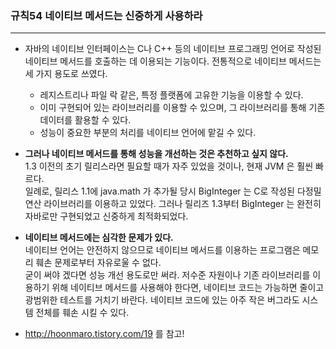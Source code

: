 ### 규칙54 네이티브 메서드는 신중하게 사용하라
***

* 자바의 네이티브 인터페이스는 C나 C++ 등의 네이티브 프로그래밍 언어로 작성된 네이티브 메서드를 호출하는 데 이용되는 기능이다. 전통적으로 네이티브 메서드는 세 가지 용도로 쓰였다.
  * 레지스트리나 파일 락 같은, 특정 플랫폼에 고유한 기능을 이용할 수 있다.
  * 이미 구현되어 있는 라이브러리를 이용할 수 있으며, 그 라이브러리를 통해 기존 데이터를 활용할 수 있다.
  * 성능이 중요한 부분의 처리를 네이티브 언어에 맡길 수 있다.

* **그러나 네이티브 메서드를 통해 성능을 개선하는 것은 추천하고 싶지 않다.**<br>
 1.3 이전의 초기 릴리스라면 필요할 때가 자주 있었을 것이나, 현재 JVM 은 훨씬 빠르다.<br>
 일례로, 릴리스 1.1에 java.math 가 추가될 당시 BigInteger 는 C로 작성된 다정밀 연산 라이브러리를 이용하고 있었다. 그러나 릴리즈 1.3부터 BigInteger 는 완전히 자바로만 구현되었고 신중하게 최적화되었다.<br>

* **네이티브 메서드에는 심각한 문제가 있다.**<br>
 네이티브 언어는 안전하지 않으므로 네이티브 메서드를 이용하는 프로그램은 메모리 훼손 문제로부터 자유로울 수 없다.<br>
 굳이 써야 겠다면 성능 개선 용도로만 써라. 저수준 자원이나 기존 라이브러리를 이용하기 위해 네이티브 메서드를 사용해야 한다면, 네이티브 코드는 가능하면 줄이고 광범위한 테스트를 거치기 바란다. 네이티브 코드에 있는 아주 작은 버그라도 시스템 전체를 훼손 시킬 수 있다.

* http://hoonmaro.tistory.com/19 를 참고!